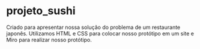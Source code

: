 # projeto_sushi
Criado para apresentar nossa solução do problema de um restaurante japonês. Utilizamos HTML e CSS para colocar nosso protótipo em um site e Miro para realizar nosso protótipo.
